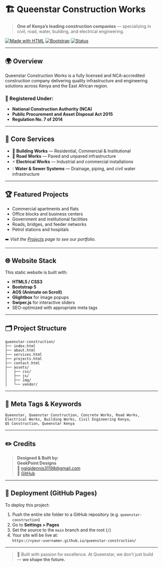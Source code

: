 
# 🏗️ Queenstar Construction Works

> **One of Kenya’s leading construction companies** — specializing in civil, road, water, building, and electrical engineering.

[![Made with HTML](https://img.shields.io/badge/Made%20with-HTML5-orange)](#) [![Bootstrap](https://img.shields.io/badge/Styled%20with-Bootstrap-blue)](#) [![Status](https://img.shields.io/badge/Status-Live-brightgreen)](#)

---

## 🌍 Overview

Queenstar Construction Works is a fully licensed and NCA-accredited construction company delivering quality infrastructure and engineering solutions across Kenya and the East African region.

### 🔧 Registered Under:
- **National Construction Authority (NCA)**
- **Public Procurement and Asset Disposal Act 2015**
- **Regulation No. 7 of 2014**

---

## 🚧 Core Services

- 🏢 **Building Works** — Residential, Commercial & Institutional  
- 🚜 **Road Works** — Paved and unpaved infrastructure  
- ⚡ **Electrical Works** — Industrial and commercial installations  
- 💧 **Water & Sewer Systems** — Drainage, piping, and civil water infrastructure  

---

## 🏆 Featured Projects

- Commercial apartments and flats  
- Office blocks and business centers  
- Government and institutional facilities  
- Roads, bridges, and feeder networks  
- Petrol stations and hospitals  

➡️ *Visit the [Projects](./projects.html) page to see our portfolio.*

---

## 🌐 Website Stack

This static website is built with:

- **HTML5 / CSS3**  
- **Bootstrap 5**  
- **AOS (Animate on Scroll)**  
- **Glightbox** for image popups  
- **Swiper.js** for interactive sliders  
- SEO-optimized with appropriate meta tags

---

## 🗂️ Project Structure

```
queenstar-construction/
├── index.html
├── about.html
├── services.html
├── projects.html
├── contact.html
├── assets/
│   ├── css/
│   ├── js/
│   ├── img/
│   └── vendor/
```

---

## 🧠 Meta Tags & Keywords

```text
Queenstar, Queenstar Construction, Concrete Works, Road Works,
Electrical Works, Building Works, Civil Engineering Kenya,
QS Construction, Queenstar Kenya
```

---

## ✏️ Credits

> **Designed & Built by:**  
**GeekPoint Designs**  
📧 ngigidennis31198@gmail.com  
🔗 [GitHub](https://github.com/TheVerifiedGeek)

---

## 🚀 Deployment (GitHub Pages)

To deploy this project:

1. Push the entire site folder to a GitHub repository (e.g. `queenstar-construction`)
2. Go to **Settings > Pages**
3. Set the source to the `main` branch and the root (`/`)
4. Your site will be live at:  
   `https://<your-username>.github.io/queenstar-construction/`

---

> 🧱 Built with passion for excellence. At Queenstar, we don’t just build — **we shape the future.**
